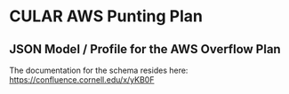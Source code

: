 # CULAR AWS Punting Plan

## JSON Model / Profile for the AWS Overflow Plan

The documentation for the schema resides here: https://confluence.cornell.edu/x/yKB0F
